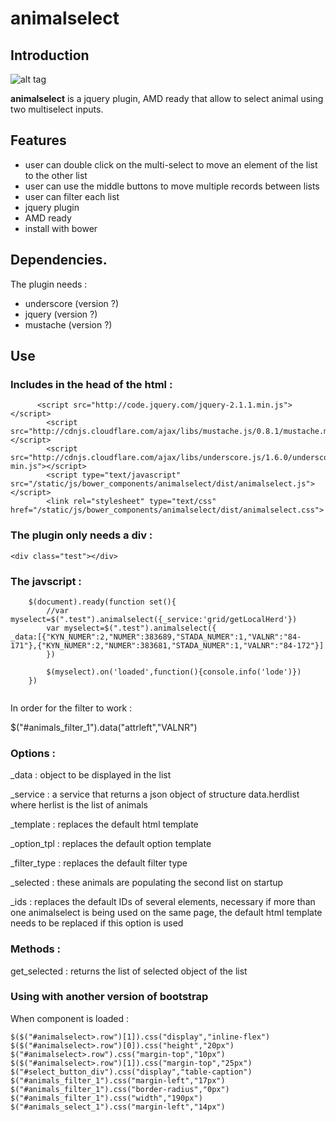 animalselect
============

## Introduction

![alt tag](https://raw.githubusercontent.com/gillestasse/animalselect/master/documentation/double1.png)

**animalselect** is a jquery plugin, AMD ready that allow to select animal using two multiselect inputs.

## Features

- user can double click on the multi-select to move an element of the list to the other list
- user can use the middle buttons to move multiple records between lists
- user can filter each list
- jquery plugin
- AMD ready
- install with bower

## Dependencies.

The plugin needs :

- underscore (version ?)
- jquery (version ?)
- mustache (version ?)

## Use

### Includes in the head of the html :
```
	  <script src="http://code.jquery.com/jquery-2.1.1.min.js"></script>
		<script src="http://cdnjs.cloudflare.com/ajax/libs/mustache.js/0.8.1/mustache.min.js"></script>
		<script src="http://cdnjs.cloudflare.com/ajax/libs/underscore.js/1.6.0/underscore-min.js"></script>
		<script type="text/javascript" src="/static/js/bower_components/animalselect/dist/animalselect.js"></script>
		<link rel="stylesheet" type="text/css" href="/static/js/bower_components/animalselect/dist/animalselect.css">
```

### The plugin only needs a div :

```
<div class="test"></div>
```

### The javscript :

```
	$(document).ready(function set(){
		//var myselect=$(".test").animalselect({_service:'grid/getLocalHerd'})
		var myselect=$(".test").animalselect({												_data:[{"KYN_NUMER":2,"NUMER":383689,"STADA_NUMER":1,"VALNR":"84-171"},{"KYN_NUMER":2,"NUMER":383681,"STADA_NUMER":1,"VALNR":"84-172"}]
		})

		$(myselect).on('loaded',function(){console.info('lode')})
	})
			
```

In order for the filter to work :

$("#animals_filter_1").data("attrleft","VALNR")

### Options :

_data : object to be displayed in the list

_service : a service that returns a json object of structure data.herdlist where herlist is the list of animals

_template : replaces the default html template

_option_tpl : replaces the default option template

_filter_type : replaces the default filter type

_selected : these animals are populating the second list on startup

_ids : replaces the default IDs of several elements, necessary if more than one animalselect is being used on the same page, the default html template needs to be replaced if this option is used


### Methods :

 get_selected : returns the list of selected object of the list
 
 
 ### Using with another version of bootstrap
 
 When component is loaded : 
 
	$($("#animalselect>.row")[1]).css("display","inline-flex")
	$($("#animalselect>.row")[0]).css("height","20px")
	$("#animalselect>.row").css("margin-top","10px")
	$($("#animalselect>.row")[1]).css("margin-top","25px")
	$("#select_button_div").css("display","table-caption")
	$("#animals_filter_1").css("margin-left","17px")
	$("#animals_filter_1").css("border-radius","0px")
	$("#animals_filter_1").css("width","190px")
	$("#animals_select_1").css("margin-left","14px")
	

 
